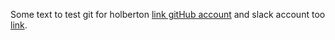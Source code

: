 Some text to test git for holberton [link gitHub account][1] and slack account 
too [link][2].

[1]: https://github.com/jnsoler140214/ "gitHub"
[2]: https://stackoverflow.com/users/14245187/jnsoler140214 "Stackoverflow"